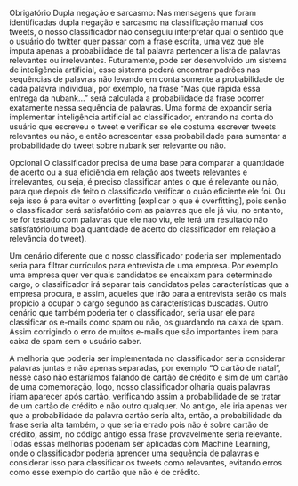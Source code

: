 Obrigatório 
Dupla negação e sarcasmo:
Nas mensagens que foram identificadas dupla negação e sarcasmo na classificação manual dos tweets, o nosso classificador não conseguiu interpretar qual o sentido que o usuário do twitter quer passar com a frase escrita, uma vez que ele imputa apenas a probabilidade de tal palavra pertencer a lista de palavras relevantes ou irrelevantes.
Futuramente, pode ser desenvolvido um sistema de inteligência artificial, esse sistema poderá encontrar padrões nas sequências de palavras não levando em conta somente a probabilidade de cada palavra individual, por exemplo, na frase “Mas que rápida essa entrega da nubank…”  será calculada a probabilidade da frase ocorrer exatamente nessa sequência de palavras. Uma forma de expandir seria implementar inteligência artificial ao classificador, entrando na conta do usuário que escreveu o tweet e verificar se ele costuma escrever tweets relevantes ou não, e então acrescentar essa probabilidade para aumentar a probabilidade do tweet sobre nubank ser relevante ou não.


Opcional 
O classificador precisa de uma base para comparar a quantidade de acerto ou a sua eficiência em relação aos tweets relevantes e irrelevantes, ou seja, é preciso classificar antes o que é relevante ou não, para que depois de feito o classificado verificar o quão eficiente ele foi. Ou seja isso é para evitar o overfitting [explicar o que é overfitting], pois senão o classificador será satisfatório com as palavras que ele já viu, no entanto, se for testado com palavras que ele nao viu, ele terá um resultado não satisfatório(uma boa quantidade de acerto do classificador em relação a relevância do tweet). 

Um cenário diferente que o nosso classificador poderia ser implementado seria para  filtrar currículos para entrevista de uma empresa. Por exemplo uma empresa quer ver quais candidatos se encaixam para determinado cargo, o classificador irá separar tais candidatos pelas características que a empresa procura, e assim, aqueles que irão para a entrevista serão os mais propício a ocupar o cargo segundo as características buscadas. Outro cenário que também poderia ter o classificador, seria usar ele para classificar os e-mails como spam ou não, os guardando na caixa de spam. Assim corrigindo o erro de muitos e-mails que são importantes irem para caixa de spam sem o usuário saber.

A melhoria que poderia ser implementada no classificador seria considerar palavras juntas e não apenas separadas, por exemplo “O cartão de natal”, nesse caso não estaríamos falando de cartão de crédito e sim de um cartão de uma comemoração, logo, nosso classificador olharia quais palavras iriam aparecer após cartão, verificando assim a probabilidade de se tratar de um cartão de crédito e não outro qualquer. No antigo, ele iria apenas ver que a probabilidade da palavra cartão seria alta, então, a probabilidade da frase seria alta também, o que seria errado pois não é sobre cartão de crédito, assim, no código antigo essa frase provavelmente seria relevante. Todas essas melhorias poderiam ser aplicadas com Machine Learning, onde o classificador poderia aprender uma sequência de palavras e considerar isso para classificar os tweets como relevantes, evitando erros como esse exemplo do cartão que não é de crédito.
